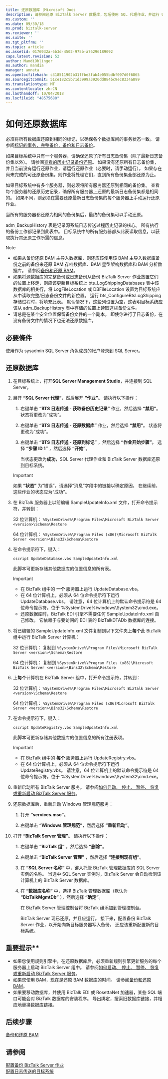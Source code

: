```yaml
---
title: 还原数据库 |Microsoft Docs
description: 请参阅还原 BizTalk Server 数据库，包括使用 SQL 代理作业，并运行 UpdateDatabase.vbs 和 UpdateRegistry.vbs 脚本的步骤。 另请参阅要执行的操作后数据库被还原，包括更新 BizTalk 管理控制台中的 SQL Server 实例名称。
ms.custom: ''
ms.date: 09/30/18
ms.prod: biztalk-server
ms.reviewer: ''
ms.suite: ''
ms.tgt_pltfrm: ''
ms.topic: article
ms.assetid: 0176932a-6b3d-4502-975b-a76296189092
caps.latest.revision: 52
author: MandiOhlinger
ms.author: mandia
manager: anneta
ms.openlocfilehash: c318511902b31ffbe3fab4e055bdbf097d0f6865
ms.sourcegitcommit: 51ce182c5b71d3999a3920dd884bc9ec8334a899
ms.translationtype: MT
ms.contentlocale: zh-CN
ms.lasthandoff: 10/04/2018
ms.locfileid: "48575680"
---
```

# <a name="how-to-restore-your-databases"></a>如何还原数据库
必须将所有数据库还原到相同的标记，以确保各个数据库间的事务状态一致。 请参阅[标记的事务，完整备份，备份和日志备份](../core/marked-transactions-full-backups-and-log-backups.md)。  
  
 如果目标系统中只有一个服务器，请确保还原了所有日志备份集（除了最新日志备份集以外）。 请参阅[查看的历史记录备份还原](../core/viewing-the-history-of-restored-backups.md)。 如果没有还原所有日志备份集，并且当前没有运行还原作业，请运行还原作业（必要时，请手动运行）。 如果存在尚未完成的可还原备份集，则作业将处理它们，直到所有备份集全部还原为止。  
  
 如果目标系统中有多个服务器，则必须将所有服务器还原到相同的备份集。 查看每个服务器的还原历史记录，确保所有服务器上还原的最新日志备份集都是相同的。 如果不同，则必须在需要还原最新日志备份集的每个服务器上手动运行还原作业。  
  
 当所有的服务器都还原为相同的备份集后，最终的备份集可以手动还原。  
  
 adm_BackupHistory 表是记录源系统日志传送过程历史记录的核心。 所有执行的备份工作都记录到此表中。 目标系统中的所有服务器都从此表读取信息，以获取执行其还原工作所需的信息。  
  
> [!NOTE]
>  - 如果从备份还原 BAM 主导入数据库，则还应该使用该 BAM 主导入数据库备份之前的备份来还原 BAM 存档数据库、BAM 星型架构数据库和 BAM 分析数据库。 请参阅[备份和还原 BAM](../core/backing-up-and-restoring-bam.md)。  
>  - 如果将源数据库的完整备份或日志备份从备份 BizTalk Server 作业放置它们的位置上移走，则应该更新目标系统上 bts_LogShippingDatabases 表中该数据库的相关行，将 LogFileLocation 或 DBFileLocation 设置为目标系统应从中读取完整/日志备份文件的新位置。 运行 bts_ConfigureBtsLogShipping 存储过程时，将填充此表。 默认情况下，这些列设置为空，这表明目标系统应该从 adm_BackupHistory 表中存储的位置上读取这些备份文件。  
>  - 请总是在某个安全位置保留备份文件的一个副本。 即使你进行了日志备份，在没有备份文件的情况下也无法还原数据库。  
  
## <a name="prerequisites"></a>必要條件  
 使用作为 sysadmin SQL Server 角色成员的帐户登录到 SQL Server。  
  
## <a name="restore-your-databases"></a>还原数据库  
  
1. 在目标系统上，打开**SQL Server Management Studio**，并连接到 SQL Server。  
  
2. 展开 **“SQL Server 代理”**，然后展开 **“作业”**。 请执行以下操作：  
  
   1. 右键单击 **“BTS 日志传送 - 获取备份历史记录”** 作业，然后选择 **“禁用”**。 状态将更改为“成功”。  
  
   2. 右键单击 **“BTS 日志传送 - 还原数据库”** 作业，然后选择 **“禁用”**。 状态将更改为“成功”。  
  
   3. 右键单击 **“BTS 日志传送 - 还原到标记”** ，然后选择 **“作业开始步骤”**。 选择 **“步骤 ID 1”** ，然后选择 **“开始”**。  
  
       当状态更改为**成功**，SQL Server 代理作业和 BizTalk Server 数据库还原到目标系统。  
  
   > [!IMPORTANT]
   >  如果 **“状态”** 为“错误”，请选择“消息”字段中的链接以确定原因。 在继续前，这些作业的状态应为“成功”。  
  
3. 在 BizTalk 服务器上以前编辑 SampleUpdateInfo.xml 文件，打开命令提示符，并转到：  
  
    32 位计算机： `%SystemDrive%\Program Files\Microsoft BizTalk Server <version>\Schema\Restore`  
  
    64 位计算机： `%SystemDrive%\Program Files (x86)\Microsoft BizTalk Server <version>\Bins32\Schema\Restore`  
  
4. 在命令提示符下，键入：  
  
    `cscript UpdateDatabase.vbs SampleUpdateInfo.xml`  
  
    此脚本可更新存储其他数据库的位置信息的所有表。  
  
   > [!IMPORTANT]
   >  - 在 BizTalk 组中的 **一个** 服务器上运行 UpdateDatabase.vbs。  
   >  - 在 64 位计算机上，必须从 64 位命令提示符下运行 UpdateDatabase.vbs。 请注意，64 位计算机上的默认命令提示符是 64 位命令提示符，位于 %SystemDrive%\windows\System32\cmd.exe。  
   >  - 还原数据库时，BizTalk EDI 引擎不需要任何 SampleUpdateInfo.xml 自己修改。  它依赖于与要访问的 EDI 表的 BizTalkDTADb 数据库的连接。  
  
5. 将已编辑的 SampleUpdateInfo.xml 文件复制到以下文件夹上**每个**此 BizTalk 组中运行 BizTalk Server 计算机：  
  
    32 位计算机： 复制到 `%SystemDrive%\Program Files\Microsoft BizTalk Server <version>\Schema\Restore`  
  
    64 位计算机： 复制到 `%SystemDrive%\Program Files (x86)\Microsoft BizTalk Server <version>\Bins32\Schema\Restore`  
  
6. 上**每个**计算机在 BizTalk Server 组中，打开命令提示符，并转到：  
  
    32 位计算机： `%SystemDrive%\Program Files\Microsoft BizTalk Server <version>\Schema\Restore`  
  
    64 位计算机： `%SystemDrive%\Program Files (x86)Microsoft BizTalk Server <version>\Bins32\Schema\Restore`  
  
7. 在命令提示符下，键入：  
  
    `cscript UpdateRegistry.vbs SampleUpdateInfo.xml`  
  
    此脚本可更新存储其他数据库的位置信息的所有注册表项。  
  
   > [!IMPORTANT]
   >  - 在 BizTalk 组中的 **每个** 服务器上运行 UpdateRegistry.vbs。  
   >  - 在 64 位计算机上，必须从 64 位命令提示符下运行 UpdateRegistry.vbs。  请注意，64 位计算机上的默认命令提示符是 64 位命令提示符，位于 %SystemDrive%\windows\System32\cmd.exe。  
  
8. 重新启动所有 BizTalk Server 服务。 请参阅[如何启动、 停止、 暂停、 恢复或重新启动 BizTalk Server 服务](../core/how-to-start-stop-pause-resume-or-restart-biztalk-server-services.md)。  
  
9. 还原数据库后，重新启动 Windows 管理规范服务：  
  
    1.  打开 **“services.msc”**。  
  
    2.  右键单击 **“Windows 管理规范”**，然后选择 **“重新启动”**。  
  
10. 打开 **“BizTalk Server 管理”**。 请执行以下操作：  
  
    1. 右键单击 **“BizTalk 组”** ，然后选择 **“删除”**。  
  
    2. 右键单击 **“BizTalk Server 管理”** ，然后选择 **“连接到现有组”**。  
  
    3. 在 **“SQL Server 名称”** 中，键入托管 BizTalk 管理数据库的 SQL Server 实例的名称。 当选中 SQL Server 实例时，BizTalk Server 会自动检测该计算机上的 BizTalk Server 数据库。  
  
    4. 在 **“数据库名称”** 中，选择 BizTalk 管理数据库（默认为 **“BizTalkMgmtDb”** ），然后选择 **“确定”**。  
  
       在 BizTalk Server 管理控制台将 BizTalk 组添加到管理控制台。  
  
       BizTalk Server 现已还原，并且应运行。 接下来，配置备份 BizTalk Server 作业，以开始向新目标服务器写入备份。 还应该重新配置新的目标系统。  

## <a name="important"></a>重要提示**

- 如果您使用规则引擎中，在还原数据库后，必须重新规则引擎更新服务的每个服务器上启动 BizTalk Server 组中。 请参阅[如何启动、 停止、 暂停、 恢复或重新启动 BizTalk Server 服务](../core/how-to-start-stop-pause-resume-or-restart-biztalk-server-services.md)。  
- 如果您使用 BAM，现在是还原 BAM 数据库的时间。 请参阅[备份和还原 BAM](../core/backing-up-and-restoring-bam.md)。  
- 如果要移动数据库，并使用 BizTalk EDI 或 RosettaNet 加速器，某些 SQL 端口可能会对 BizTalk 数据库的安装程序。 导出绑定，搜索旧数据库链接，并相应地替换数据库链接。 

## <a name="next-steps"></a>后续步骤  
 [备份和还原 BAM](../core/backing-up-and-restoring-bam.md)  
  
## <a name="see-also"></a>请参阅  
 [配置备份 BizTalk Server 作业](../core/how-to-configure-the-backup-biztalk-server-job.md)   
 [配置日志传送的目标系统](../core/how-to-configure-the-destination-system-for-log-shipping.md)
